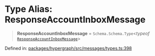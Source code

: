 # Type Alias: ResponseAccountInboxMessage

> **ResponseAccountInboxMessage** = `Schema.Schema.Type`\<*typeof* [`ResponseAccountInboxMessage`](../variables/ResponseAccountInboxMessage.md)\>

Defined in: [packages/hypergraph/src/messages/types.ts:398](https://github.com/hashirpm/hypergraph/blob/ab4ea1cdb9430798142e0d735aac9d31c2cf0ae0/packages/hypergraph/src/messages/types.ts#L398)
